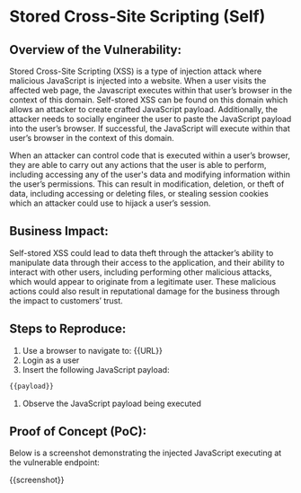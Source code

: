 # Stored Cross-Site Scripting (Self)

## Overview of the Vulnerability:

Stored Cross-Site Scripting (XSS) is a type of injection attack where malicious JavaScript is injected into a website. When a user visits the affected web page, the Javascript executes within that user’s browser in the context of this domain. Self-stored XSS can be found on this domain which allows an attacker to create crafted JavaScript payload. Additionally, the attacker needs to socially engineer the user to paste the JavaScript payload into the user’s browser. If successful, the JavaScript will execute within that user’s browser in the context of this domain.

When an attacker can control code that is executed within a user’s browser, they are able to carry out any actions that the user is able to perform, including accessing any of the user's data and modifying information within the user’s permissions. This can result in modification, deletion, or theft of data, including accessing or deleting files, or stealing session cookies which an attacker could use to hijack a user’s session.

## Business Impact:

Self-stored XSS could lead to data theft through the attacker’s ability to manipulate data through their access to the application, and their ability to interact with other users, including performing other malicious attacks, which would appear to originate from a legitimate user. These malicious actions could also result in reputational damage for the business through the impact to customers’ trust.

## Steps to Reproduce:

1. Use a browser to navigate to: {{URL}}
1. Login as a user
1. Insert the following JavaScript payload:

```JavaScript
{{payload}}
```

1. Observe the JavaScript payload being executed

## Proof of Concept (PoC):

Below is a screenshot demonstrating the injected JavaScript executing at the vulnerable endpoint:

{{screenshot}}
